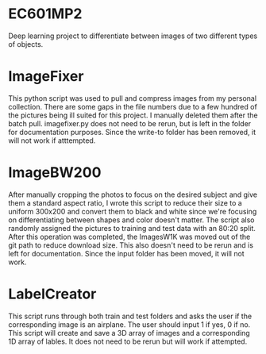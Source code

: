 # EC601MP2
Deep learning project to differentiate between images of two different types of objects.

# ImageFixer
This python script was used to pull and compress images from my personal collection. There are some gaps in the file numbers due to a few hundred of the pictures being ill suited for this project. I manually deleted them after the batch pull. imagefixer.py does not need to be rerun, but is left in the folder for documentation purposes. Since the write-to folder has been removed, it will not work if atttempted.

# ImageBW200

After manually cropping the photos to focus on the desired subject and give them a standard aspect ratio, I wrote this script to reduce their size to a uniform 300x200 and convert them to black and white since we're focusing on differentiating between shapes and color doesn't matter. The script also randomly assigned the pictures to training and test data with an 80:20 split. After this operation was completed, the ImagesW1K was moved out of the git path to reduce download size. This also doesn't need to be rerun and is left for documentation. Since the input folder has been moved, it will not work.

# LabelCreator

This script runs through both train and test folders and asks the user if the corresponding image is an airplane. The user should input 1 if yes, 0 if no. This script will create and save a 3D array of images and a corresponding 1D array of lables. It does not need to be rerun but will work if attempted.
